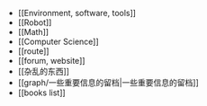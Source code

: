 - [[Environment, software, tools]]
- [[Robot]]
- [[Math]]
- [[Computer Science]]
- [[route]]
- [[forum, website]]
- [[杂乱的东西]]
- [[graph/一些重要信息的留档|一些重要信息的留档]]
- [[books list]]
